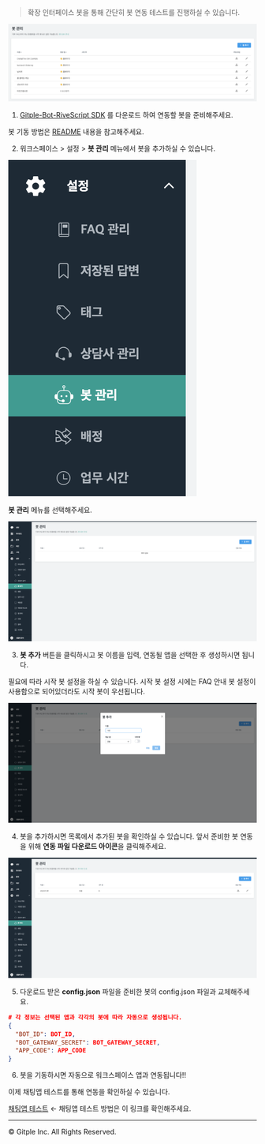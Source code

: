 > 확장 인터페이스 봇을 통해 간단히 봇 연동 테스트를 진행하실 수 있습니다.

![Workspace Bot](assets/images/ws-settings-bot/wsSettingsBot.png)

1. [Gitple-Bot-RiveScript SDK](https://github.com/gitple/gitple-bot-rivescript-node) 를 다운로드 하여 연동할 봇을 준비해주세요.

  봇 기동 방법은 [README](https://github.com/gitple/gitple-bot-rivescript-node/blob/master/README.md) 내용을 참고해주세요.

2. 워크스페이스 > 설정 > **봇 관리** 메뉴에서 봇을 추가하실 수 있습니다.

  ![Bot Management Menu](./assets/images/bot-sdk/bot_management_menu.png)

  **봇 관리** 메뉴를 선택해주세요.

  ![Bot Management](./assets/images/bot-sdk/bot_management.png)

3. **봇 추가** 버튼을 클릭하시고 봇 이름을 입력, 연동될 앱을 선택한 후 생성하시면 됩니다.

  필요에 따라 시작 봇 설정을 하실 수 있습니다. 시작 봇 설정 시에는 FAQ 안내 봇 설정이 사용함으로 되어있더라도 시작 봇이 우선됩니다.

  ![Bot Management Add](./assets/images/bot-sdk/bot_management_add_before.png)

4. 봇을 추가하시면 목록에서 추가된 봇을 확인하실 수 있습니다. 앞서 준비한 봇 연동을 위해 **연동 파일 다운로드 아이콘**을 클릭해주세요.

  ![Bot Management Add](./assets/images/bot-sdk/bot_management_add_after.png)

5. 다운로드 받은 **config.json** 파일을 준비한 봇의 config.json 파일과 교체해주세요.

  ```config.json
  # 각 정보는 선택된 앱과 각각의 봇에 따라 자동으로 생성됩니다.
  {
    "BOT_ID": BOT_ID,
    "BOT_GATEWAY_SECRET": BOT_GATEWAY_SECRET,
    "APP_CODE": APP_CODE
  }
  ```
6. 봇을 기동하시면 자동으로 워크스페이스 앱과 연동됩니다!!

  이제 채팅앱 테스트를 통해 연동을 확인하실 수 있습니다.

  [채팅앱 테스트](ws-inapp-test.md) ← 채팅앱 테스트 방법은 이 링크를 확인해주세요.

---

© Gitple Inc. All Rights Reserved.
